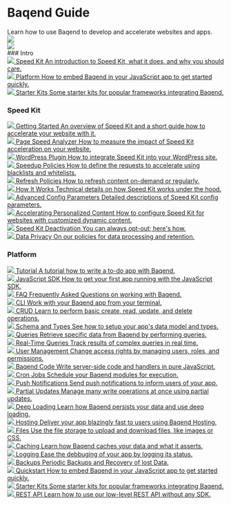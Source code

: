 <!-- # Baqend Guide -->
<div class="stars">
  <div class="container">
    <h1>Baqend Guide</h1>
    Learn how to use Baqend to develop and accelerate websites and apps.
    <div class="shooting-star">
      <img src="/guide/img/shooting-star.png" />
    </div>
    <div class="shooting-star-right">
      <img src="/guide/img/shooting-star.png" />
    </div>
  </div>
</div>
### Intro
<div class="chapter-container">
  <div class="chapter-item-outer">
    <a class="chapter-item" href="topics/speed-kit/intro">
      <span class="chapter-heading">
        <span class="icon"><img src="icons/speedkit.png"/></span>
        <span class="text">Speed Kit</span>
      </span>
      <span class="chapter-info">An introduction to Speed Kit, what it does, and why you should care.</span>
    </a>
  </div>
  <div class="chapter-item-outer">
    <a class="chapter-item" href="gettingstarted/">
      <span class="chapter-heading">
        <span class="icon"><img src="icons/quickstart.png"/></span>
        <span class="text">Platform</span>
      </span>
      <span class="chapter-info">How to embed Baqend in your JavaScript app to get started quickly.</span>
    </a>
  </div>
  <div class="chapter-item-outer">
    <a class="chapter-item" href="starter-kits/">
      <span class="chapter-heading">
        <span class="icon"><img src="icons/starter_kits.png"/></span>
        <span class="text">Starter Kits</span>
      </span>
      <span class="chapter-info">Some starter kits for popular frameworks integrating Baqend.</span>
    </a>
  </div>
</div>

### Speed Kit
<div class="chapter-container">
  <div class="chapter-item-outer">
    <a class="chapter-item" href="topics/speed-kit/">
      <span class="chapter-heading">
        <span class="icon"><img src="icons/speedkit.png"/></span>
        <span class="text">Getting Started</span>
      </span>
      <span class="chapter-info">An overview of Speed Kit and a short guide how to accelerate your website with it.</span>
    </a>
  </div>
  <div class="chapter-item-outer">
    <a class="chapter-item" href="topics/speed-kit/analyzer">
      <span class="chapter-heading">
        <span class="icon"><img src="icons/speed-kit-analyzer.png"/></span>
        <span class="text">Page Speed Analyzer</span>
      </span>
      <span class="chapter-info">How to measure the impact of Speed Kit acceleration on your website.</span>
    </a>
  </div>
  <div class="chapter-item-outer">
    <a class="chapter-item" href="topics/wordpress/">
      <span class="chapter-heading">
        <span class="icon"><img src="icons/wordpress.png"/></span>
        <span class="text">WordPress Plugin</span>
      </span>
      <span class="chapter-info">How to integrate Speed Kit into your WordPress site.</span>
    </a>
  </div>
  <div class="chapter-item-outer">
    <a class="chapter-item" href="topics/speed-kit/whiteblacklisting">
      <span class="chapter-heading">
        <span class="icon"><img src="icons/speed-kit-whiteblacklisting.png"/></span>
        <span class="text">Speedup Policies</span>
      </span>
      <span class="chapter-info">How to define the requests to accelerate using blacklists and whitelists.</span>
    </a>
  </div>
  <div class="chapter-item-outer">
    <a class="chapter-item" href="topics/speed-kit/refreshing">
      <span class="chapter-heading">
        <span class="icon"><img src="icons/speed-kit-refreshing.png"/></span>
        <span class="text">Refresh Policies</span>
      </span>
      <span class="chapter-info">How to refresh content on-demand or regularly.</span>
    </a>
  </div>
  <div class="chapter-item-outer">
    <a class="chapter-item" href="topics/speed-kit/how-it-works">
      <span class="chapter-heading">
        <span class="icon"><img src="icons/speed-kit-how-it-works.png"/></span>
        <span class="text">How It Works</span>
      </span>
      <span class="chapter-info">Technical details on how Speed Kit works under the hood.</span>
    </a>
  </div>
<!-- 
  <div class="chapter-item-outer">
    <a class="chapter-item" href="topics/speed-kit/why">
      <span class="chapter-heading">
        <span class="icon"><img src="icons/speed-kit-why.png"/></span>
        <span class="text">Why Speed Kit</span>
      </span>
      <span class="chapter-info">Why page load time matters and how Speed Kit increases user satisfaction.</span>
    </a>
  </div>
-->
  <div class="chapter-item-outer">
    <a class="chapter-item" href="topics/speed-kit/api">
      <span class="chapter-heading">
        <span class="icon"><img src="icons/speed-kit-api.png"/></span>
        <span class="text">Advanced Config Parameters</span>
      </span>
      <span class="chapter-info">Detailed descriptions of Speed Kit config parameters.</span>
    </a>
  </div>
  <div class="chapter-item-outer">
    <a class="chapter-item" href="topics/speed-kit/personalized">
      <span class="chapter-heading">
        <span class="icon"><img src="icons/speed-kit-personalized.png"/></span>
        <span class="text">Accelerating Personalized Content</span>
      </span>
      <span class="chapter-info">How to configure Speed Kit for websites with customized dynamic content.</span>
    </a>
  </div>
  <div class="chapter-item-outer">
    <a class="chapter-item" href="topics/speed-kit/deactivation">
      <span class="chapter-heading">
        <span class="icon"><img src="icons/speed-kit-deactivation.png"/></span>
        <span class="text">Speed Kit Deactivation</span>
      </span>
      <span class="chapter-info">You can always opt-out; here's how.</span>
    </a>
  </div>
<!--
  <div class="chapter-item-outer">
    <a class="chapter-item" href="topics/speed-kit/how-it-works">
      <span class="chapter-heading">
        <span class="icon"><img src="icons/speed-kit-how-it-works.png"/></span>
        <span class="text">How Speed Kit Works</span>
      </span>
      <span class="chapter-info">What Speed Kit does and how it accelerates your web content using Service Workers.</span>
    </a>
  </div>
-->
  <div class="chapter-item-outer">
    <a class="chapter-item" href="topics/speed-kit/privacy">
      <span class="chapter-heading">
        <span class="icon"><img src="icons/speed-kit-privacy.png"/></span>
        <span class="text">Data Privacy</span>
      </span>
      <span class="chapter-info">On our policies for data processing and retention.</span>
    </a>
  </div>
</div>

### Platform
<div class="chapter-container">
  <div class="chapter-item-outer">
    <a class="chapter-item" href="https://www.baqend.com/tutorial.html">
      <span class="chapter-heading">
        <span class="icon"><img src="icons/tutorial.png"/></span>
        <span class="text">Tutorial</span>
      </span>
      <span class="chapter-info">A tutorial how to write a to-do app with Baqend.</span>
    </a>
  </div>
  <div class="chapter-item-outer">
    <a class="chapter-item" href="topics/getting-started/">
      <span class="chapter-heading">
        <span class="icon"><img src="icons/getting_started.png"/></span>
        <span class="text">JavaScript SDK</span>
      </span>
      <span class="chapter-info">How to get your first app running with the JavaScript SDK.</span>
    </a>
  </div>
  <div class="chapter-item-outer">
    <a class="chapter-item" href="topics/faq/">
      <span class="chapter-heading">
        <span class="icon"><img src="icons/faq.png"/></span>
        <span class="text">FAQ</span>
      </span>
      <span class="chapter-info">Frequently Asked Questions on working with Baqend.</span>
    </a>
  </div>
  <div class="chapter-item-outer">
    <a class="chapter-item" href="topics/cli/">
      <span class="chapter-heading">
        <span class="icon"><img src="icons/cli.png"/></span>
        <span class="text">CLI</span>
      </span>
      <span class="chapter-info">Work with your Baqend app from your terminal.</span>
    </a>
  </div>
  <!-- a class="chapter-item" href="topics/wordpress/">
    <span class="chapter-icon fa fa-wordpress"></span>
    <span class="chapter-heading">WordPress Plugin</span>
    <span class="chapter-info">Easily host your <br> WordPress blog <br> on Baqend.</span>
  </a -->
  <div class="chapter-item-outer">
    <a class="chapter-item" href="topics/crud/">
      <span class="chapter-heading">
        <span class="icon"><img src="icons/crud.png"/></span>
        <span class="text">CRUD</span>
      </span>
      <span class="chapter-info">Learn to perform basic create, read, update, and delete operations.</span>
    </a>
  </div>
  <div class="chapter-item-outer">
    <a class="chapter-item" href="topics/schema/">
      <span class="chapter-heading">
        <span class="icon"><img src="icons/schema.png"/></span>
        <span class="text">Schema and Types</span>
      </span>
      <span class="chapter-info">See how to setup your app's data model and types.</span>
    </a>
  </div>
  <div class="chapter-item-outer">
    <a class="chapter-item" href="topics/queries/">
      <span class="chapter-heading">
        <span class="icon"><img src="icons/queries.png"/></span>
        <span class="text">Queries</span>
      </span>
      <span class="chapter-info">Retrieve specific data from Baqend by performing queries.</span>
    </a>
  </div>
  <div class="chapter-item-outer">
    <a class="chapter-item" href="topics/realtime/">
      <span class="chapter-heading">
        <span class="icon"><img src="icons/realtime.png"/></span>
        <span class="text">Real-Time Queries</span>
      </span>
      <span class="chapter-info">Track results of complex queries in real time.</span>
    </a>
  </div>
  <div class="chapter-item-outer">
    <a class="chapter-item" href="topics/user-management/">
      <span class="chapter-heading">
        <span class="icon"><img src="icons/users.png"/></span>
        <span class="text">User Management</span>
      </span>
      <span class="chapter-info">Change access rights by managing users, roles, and permissions.</span>
    </a>
  </div>
  <div class="chapter-item-outer">
    <a class="chapter-item" href="topics/baqend-code/">
      <span class="chapter-heading">
        <span class="icon"><img src="icons/code.png"/></span>
        <span class="text">Baqend Code</span>
      </span>
      <span class="chapter-info">Write server-side code and handlers in pure JavaScript.</span>
    </a>
  </div>
  <div class="chapter-item-outer">
    <a class="chapter-item" href="topics/cronjobs/">
      <span class="chapter-heading">
        <span class="icon"><img src="icons/cronjobs.png"/></span>
        <span class="text">Cron Jobs</span>
      </span>
      <span class="chapter-info">Schedule your Baqend modules for execution.</span>
    </a>
  </div>
  <div class="chapter-item-outer">
    <a class="chapter-item" href="topics/push/">
      <span class="chapter-heading">
        <span class="icon"><img src="icons/push.png"/></span>
        <span class="text">Push Notifications</span>
      </span>
      <span class="chapter-info">Send push notifications to inform users of your app.</span>
    </a>
  </div>
  <div class="chapter-item-outer">
    <a class="chapter-item" href="topics/partial-updates/">
      <span class="chapter-heading">
        <span class="icon"><img src="icons/partial.png"/></span>
        <span class="text">Partial Updates</span>
      </span>
      <span class="chapter-info">Manage many write operations at once using partial updates.</span>
    </a>
  </div>
  <div class="chapter-item-outer">
    <a class="chapter-item" href="topics/deep-loading/">
      <span class="chapter-heading">
        <span class="icon"><img src="icons/deep.png"/></span>
        <span class="text">Deep Loading</span>
      </span>
      <span class="chapter-info">Learn how Baqend persists your data and use deep loading.</span>
    </a>
  </div>
  <div class="chapter-item-outer">
    <a class="chapter-item" href="topics/hosting/">
      <span class="chapter-heading">
        <span class="icon"><img src="icons/hosting.png"/></span>
        <span class="text">Hosting</span>
      </span>
      <span class="chapter-info">Deliver your app blazingly fast to users using Baqend Hosting.</span>
    </a>
  </div>
  <div class="chapter-item-outer">
    <a class="chapter-item" href="topics/files/">
      <span class="chapter-heading">
        <span class="icon"><img src="icons/files.png"/></span>
        <span class="text">Files</span>
      </span>
      <span class="chapter-info">Use the file storage to upload and download files, like images or CSS.</span>
    </a>
  </div>
  <div class="chapter-item-outer">
    <a class="chapter-item" href="topics/caching/">
      <span class="chapter-heading">
        <span class="icon"><img src="icons/caching.png"/></span>
        <span class="text">Caching</span>
      </span>
      <span class="chapter-info">Learn how Baqend caches your data and what it asserts.</span>
    </a>
  </div>
  <div class="chapter-item-outer">
    <a class="chapter-item" href="topics/logging/">
      <span class="chapter-heading">
        <span class="icon"><img src="icons/logging.png"/></span>
        <span class="text">Logging</span>
      </span>
      <span class="chapter-info">Ease the debbuging of your app by logging its status.</span>
    </a>
  </div>
  <div class="chapter-item-outer">
    <a class="chapter-item" href="topics/backups/">
      <span class="chapter-heading">
        <span class="icon"><img src="icons/backup.png"/></span>
        <span class="text">Backups</span>
      </span>
      <span class="chapter-info">Periodic Backups and Recovery of lost Data.</span>
    </a>
  </div>
  <div class="chapter-item-outer">
    <a class="chapter-item" href="gettingstarted/">
      <span class="chapter-heading">
        <span class="icon"><img src="icons/quickstart.png"/></span>
        <span class="text">Quickstart</span>
      </span>
      <span class="chapter-info">How to embed Baqend in your JavaScript app to get started quickly.</span>
    </a>
  </div>
  <div class="chapter-item-outer">
    <a class="chapter-item" href="starter-kits/">
      <span class="chapter-heading">
        <span class="icon"><img src="icons/starter_kits.png"/></span>
        <span class="text">Starter Kits</span>
      </span>
      <span class="chapter-info">Some starter kits for popular frameworks integrating Baqend.</span>
    </a>
  </div>
  <div class="chapter-item-outer">
    <a class="chapter-item" href="topics/rest-api/">
      <span class="chapter-heading">
        <span class="icon"><img src="icons/rest-api.png"/></span>
        <span class="text">REST API</span>
      </span>
      <span class="chapter-info">Learn how to use our low-level REST API without any SDK.</span>
    </a>
  </div>
</div>

<!-- <div class="note">
  <strong>Note:</strong> If you have any questions not answered by this guide, feel free to contact us via <a href="mailto:support@baqend.com">support@baqend.com</a> or the chat on the bottom.
</div> -->
